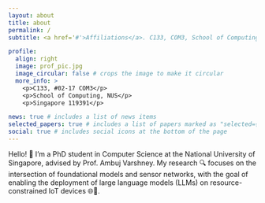 ```yaml
---
layout: about
title: about
permalink: /
subtitle: <a href='#'>Affiliations</a>. C133, COM3, School of Computing, NUS.

profile:
  align: right
  image: prof_pic.jpg
  image_circular: false # crops the image to make it circular
  more_info: >
    <p>C133, #02-17 COM3</p>
    <p>School of Computing, NUS</p>
    <p>Singapore 119391</p>

news: true # includes a list of news items
selected_papers: true # includes a list of papers marked as "selected={true}"
social: true # includes social icons at the bottom of the page
---
```

Hello! 👋 I’m a PhD student in Computer Science at the National University of Singapore, advised by Prof. Ambuj Varshney. My research 🔍 focuses on the intersection of foundational models and sensor networks, with the goal of enabling the deployment of large language models (LLMs) on resource-constrained IoT devices 🌐📲.